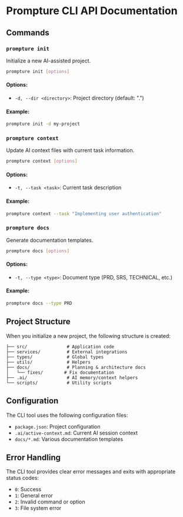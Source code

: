 # Prompture CLI API Documentation

## Commands

### `prompture init`

Initialize a new AI-assisted project.

```bash
prompture init [options]
```

#### Options:
- `-d, --dir <directory>`: Project directory (default: ".")

#### Example:
```bash
prompture init -d my-project
```

### `prompture context`

Update AI context files with current task information.

```bash
prompture context [options]
```

#### Options:
- `-t, --task <task>`: Current task description

#### Example:
```bash
prompture context --task "Implementing user authentication"
```

### `prompture docs`

Generate documentation templates.

```bash
prompture docs [options]
```

#### Options:
- `-t, --type <type>`: Document type (PRD, SRS, TECHNICAL, etc.)

#### Example:
```bash
prompture docs --type PRD
```

## Project Structure

When you initialize a new project, the following structure is created:

```
├── src/               # Application code
├── services/          # External integrations
├── types/             # Global types
├── utils/             # Helpers
├── docs/              # Planning & architecture docs
│   └── fixes/        # Fix documentation
├── .ai/               # AI memory/context helpers
└── scripts/           # Utility scripts
```

## Configuration

The CLI tool uses the following configuration files:

- `package.json`: Project configuration
- `.ai/active-context.md`: Current AI session context
- `docs/*.md`: Various documentation templates

## Error Handling

The CLI tool provides clear error messages and exits with appropriate status codes:

- `0`: Success
- `1`: General error
- `2`: Invalid command or option
- `3`: File system error 